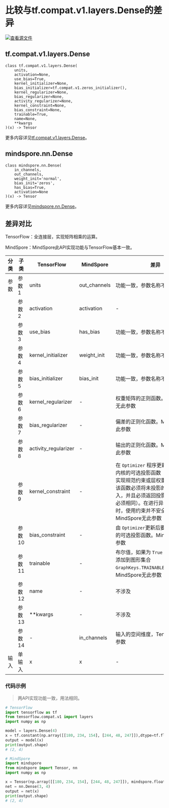 # 比较与tf.compat.v1.layers.Dense的差异

[![查看源文件](https://mindspore-website.obs.cn-north-4.myhuaweicloud.com/website-images/r2.1/resource/_static/logo_source.png)](https://gitee.com/mindspore/docs/blob/r2.1/docs/mindspore/source_zh_cn/note/api_mapping/tensorflow_diff/Dense.md)

## tf.compat.v1.layers.Dense

```text
class tf.compat.v1.layers.Dense(
    units,
    activation=None,
    use_bias=True,
    kernel_initializer=None,
    bias_initializer=tf.compat.v1.zeros_initializer(),
    kernel_regularizer=None,
    bias_regularizer=None,
    activity_regularizer=None,
    kernel_constraint=None,
    bias_constraint=None,
    trainable=True,
    name=None,
    **kwargs
)(x) -> Tensor
```

更多内容详见[tf.compat.v1.layers.Dense](https://tensorflow.google.cn/versions/r2.6/api_docs/python/tf/compat/v1/layers/Dense)。

## mindspore.nn.Dense

```text
class mindspore.nn.Dense(
    in_channels,
    out_channels,
    weight_init='normal',
    bias_init='zeros',
    has_bias=True,
    activation=None
)(x) -> Tensor
```

更多内容详见[mindspore.nn.Dense](https://www.mindspore.cn/docs/zh-CN/r2.1/api_python/nn/mindspore.nn.Dense.html)。

## 差异对比

TensorFlow：全连接层，实现矩阵相乘的运算。

MindSpore：MindSpore此API实现功能与TensorFlow基本一致。

| 分类 | 子类   | TensorFlow           | MindSpore    | 差异                                                         |
| ---- | ------ | -------------------- | ------------ | ------------------------------------------------------------ |
| 参数 | 参数1  | units                | out_channels | 功能一致，参数名称不同                                       |
|      | 参数2  | activation           | activation   | -                                                            |
|      | 参数3  | use_bias             | has_bias     | 功能一致，参数名称不同                                       |
|      | 参数4  | kernel_initializer   | weight_init  | 功能一致，参数名称不同                                       |
|      | 参数5  | bias_initializer     | bias_init    | 功能一致，参数名称不同                                       |
|      | 参数6  | kernel_regularizer   |    -          | 权重矩阵的正则函数。MindSpore无此参数                       |
|      | 参数7  | bias_regularizer     |    -          | 偏差的正则化函数。MindSpore无此参数                         |
|      | 参数8  | activity_regularizer |    -          | 输出的正则化函数。MindSpore无此参数                         |
|      | 参数9  | kernel_constraint    |    -          | 在 `Optimizer` 程序更新后将应用于内核的可选投影函数（例如，用于实现规范约束或层权重的值约束）。该函数必须将未投影的变量作为输入，并且必须返回投影变量（形状必须相同）。在进行异步分布式训练时，使用约束并不安全。MindSpore无此参数 |
|      | 参数10 | bias_constraint      |     -         | 由 `Optimizer`更新后要应用于偏差的可选投影函数。MindSpore无此参数 |
|      | 参数11 | trainable            |     -         | 布尔值，如果为 `True` ，则还将变量添加到图形集合 `GraphKeys.TRAINABLE_VARIABLES`。MindSpore无此参数 |
|      | 参数12 | name                 |     -         | 不涉及    |
|      | 参数13 | **kwargs                 |     -         | 不涉及    |
|      | 参数14 | -                 |     in_channels         | 输入的空间维度，TensorFlow无此参数    |
|  输入   | 单输入 | x                 |     x         | -    |

### 代码示例

> 两API实现功能一致，用法相同。

```python
# TensorFlow
import tensorflow as tf
from tensorflow.compat.v1 import layers
import numpy as np

model = layers.Dense(4)
x = tf.constant(np.array([[180, 234, 154], [244, 48, 247]]),dtype=tf.float32)
output = model(x)
print(output.shape)
# (2, 4)

# MindSpore
import mindspore
from mindspore import Tensor, nn
import numpy as np

x = Tensor(np.array([[180, 234, 154], [244, 48, 247]]), mindspore.float32)
net = nn.Dense(3, 4)
output = net(x)
print(output.shape)
# (2, 4)
```